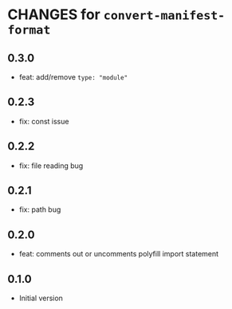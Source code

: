 # CHANGES for `convert-manifest-format`

## 0.3.0

- feat: add/remove `type: "module"`

## 0.2.3

- fix: const issue

## 0.2.2

- fix: file reading bug

## 0.2.1

- fix: path bug

## 0.2.0

- feat: comments out or uncomments polyfill import statement

## 0.1.0

- Initial version
